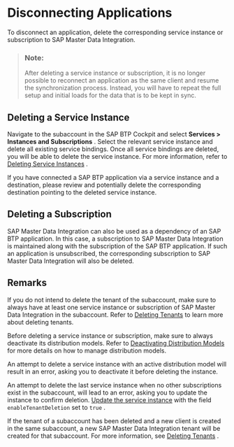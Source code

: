 <!-- loiod09d7b9a840147bda023f078e6db9d80 -->

# Disconnecting Applications

To disconnect an application, delete the corresponding service instance or subscription to SAP Master Data Integration.

> ### Note:  
> After deleting a service instance or subscription, it is no longer possible to reconnect an application as the same client and resume the synchronization process. Instead, you will have to repeat the full setup and initial loads for the data that is to be kept in sync.



<a name="loiod09d7b9a840147bda023f078e6db9d80__deleting-a-service-instance"/>

## Deleting a Service Instance

Navigate to the subaccount in the SAP BTP Cockpit and select **Services \> Instances and Subscriptions** . Select the relevant service instance and delete all existing service bindings. Once all service bindings are deleted, you will be able to delete the service instance. For more information, refer to [Deleting Service Instances](https://help.sap.com/docs/service-manager/sap-service-manager/deleting-service-instances) .

If you have connected a SAP BTP application via a service instance and a destination, please review and potentially delete the corresponding destination pointing to the deleted service instance.



<a name="loiod09d7b9a840147bda023f078e6db9d80__deleting-a-subscription"/>

## Deleting a Subscription

SAP Master Data Integration can also be used as a dependency of an SAP BTP application. In this case, a subscription to SAP Master Data Integration is maintained along with the subscription of the SAP BTP application. If such an application is unsubscribed, the corresponding subscription to SAP Master Data Integration will also be deleted.



<a name="loiod09d7b9a840147bda023f078e6db9d80__remarks"/>

## Remarks

If you do not intend to delete the tenant of the subaccount, make sure to always have at least one service instance or subscription of SAP Master Data Integration in the subaccount. Refer to [Deleting Tenants](deleting-tenants-c53da25.md) to learn more about deleting tenants.

Before deleting a service instance or subscription, make sure to always deactivate its distribution models. Refer to [Deactivating Distribution Models](configuring-distribution-models-b033b0a.md) for more details on how to manage distribution models.

An attempt to delete a service instance with an active distribution model will result in an error, asking you to deactivate it before deleting the instance.

An attempt to delete the last service instance when no other subscriptions exist in the subaccount, will lead to an error, asking you to update the instance to confirm deletion. [Update the service instance](https://help.sap.com/docs/SERVICEMANAGEMENT/09cc82baadc542a688176dce601398de/002ae850a32244af85c8405fbcd7d9ab.html) with the field `enableTenantDeletion` set to `true` .

If the tenant of a subaccount has been deleted and a new client is created in the same subaccount, a new SAP Master Data Integration tenant will be created for that subaccount. For more information, see [Deleting Tenants](deleting-tenants-c53da25.md) .

